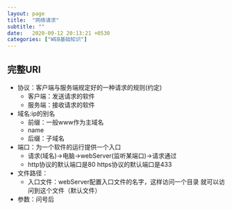```yaml
---
layout: page
title:  "网络请求"
subtitle: ""
date:   2020-09-12 20:13:21 +0530
categories: ["WEB基础知识"]
---
```


## 完整URl
- 协议：客户端与服务端规定好的一种请求的规则(约定)
    - 客户端：发送请求的软件
    - 服务端：接收请求的软件
- 域名:ip的别名
    - 前缀：一般www作为主域名
    - name
    - 后缀：子域名
- 端口：为一个软件的运行提供一个入口
    - 请求(域名)->电脑->webServer(监听某端口)->请求通过
    - http协议的默认端口是80 https协议的默认端口是433
- 文件路径：
    - 入口文件：webServer配置入口文件的名字，这样访问一个目录 就可以访问到这个文件（默认文件）
- 参数：问号后